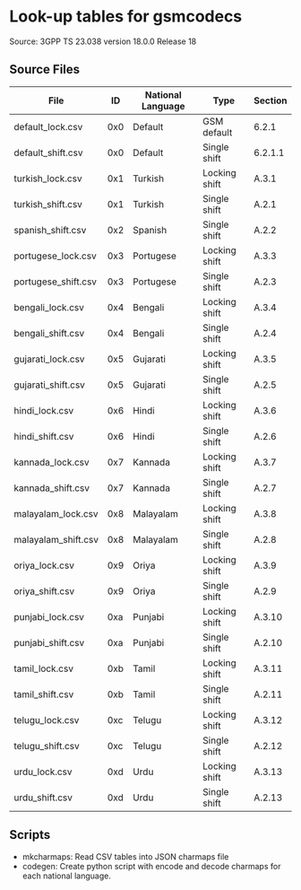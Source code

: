 # Look-up tables for gsmcodecs

Source: 3GPP TS 23.038 version 18.0.0 Release 18

## Source Files

File | ID | National Language | Type | Section
--- | --- | --- | --- | ---
default_lock.csv | 0x0 | Default | GSM default | 6.2.1
default_shift.csv | 0x0 | Default | Single shift | 6.2.1.1
turkish_lock.csv | 0x1 | Turkish | Locking shift | A.3.1
turkish_shift.csv | 0x1 | Turkish | Single shift | A.2.1
spanish_shift.csv | 0x2 | Spanish | Single shift | A.2.2
portugese_lock.csv | 0x3 | Portugese | Locking shift | A.3.3
portugese_shift.csv | 0x3 | Portugese | Single shift | A.2.3
bengali_lock.csv | 0x4 | Bengali | Locking shift | A.3.4
bengali_shift.csv | 0x4 | Bengali | Single shift | A.2.4
gujarati_lock.csv | 0x5 | Gujarati | Locking shift | A.3.5
gujarati_shift.csv | 0x5 | Gujarati | Single shift | A.2.5
hindi_lock.csv | 0x6 | Hindi | Locking shift | A.3.6
hindi_shift.csv | 0x6 | Hindi | Single shift | A.2.6
kannada_lock.csv | 0x7 | Kannada | Locking shift | A.3.7
kannada_shift.csv | 0x7 | Kannada | Single shift | A.2.7
malayalam_lock.csv | 0x8 | Malayalam | Locking shift | A.3.8
malayalam_shift.csv | 0x8 | Malayalam | Single shift | A.2.8
oriya_lock.csv | 0x9 | Oriya | Locking shift | A.3.9
oriya_shift.csv | 0x9 | Oriya | Single shift | A.2.9
punjabi_lock.csv | 0xa | Punjabi | Locking shift | A.3.10
punjabi_shift.csv | 0xa | Punjabi | Single shift | A.2.10
tamil_lock.csv | 0xb | Tamil | Locking shift | A.3.11
tamil_shift.csv | 0xb | Tamil | Single shift | A.2.11
telugu_lock.csv | 0xc | Telugu | Locking shift | A.3.12
telugu_shift.csv | 0xc | Telugu | Single shift | A.2.12
urdu_lock.csv | 0xd | Urdu | Locking shift | A.3.13
urdu_shift.csv | 0xd | Urdu | Single shift | A.2.13

## Scripts

   - mkcharmaps: Read CSV tables into JSON charmaps file
   - codegen: Create python script with encode and decode charmaps
     for each national language.

